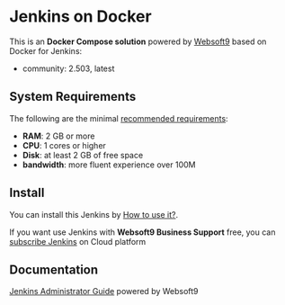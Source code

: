 # Jenkins on Docker  

This is an **Docker Compose solution** powered by [Websoft9](https://www.websoft9.com) based on Docker for Jenkins:


 - community:  2.503, latest


## System Requirements

The following are the minimal [recommended requirements](https://www.jenkins.io/doc/book/installing/docker/):

* **RAM**: 2 GB or more
* **CPU**: 1 cores or higher
* **Disk**: at least 2 GB of free space
* **bandwidth**: more fluent experience over 100M  

## Install

You can install this Jenkins by [How to use it?](https://github.com/Websoft9/docker-library#how-to-use-it).   

If you want use Jenkins with **Websoft9 Business Support** free, you can [subscribe Jenkins](https://www.websoft9.com/apps) on Cloud platform

## Documentation

[Jenkins Administrator Guide](https://support.websoft9.com/docs/jenkins) powered by Websoft9